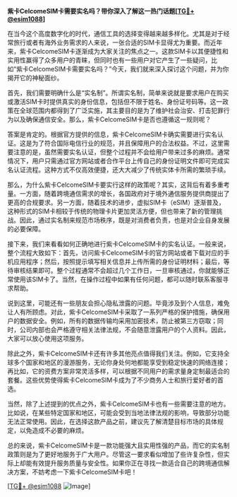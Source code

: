 **紫卡CelcomeSIM卡需要实名吗？带你深入了解这一热门话题[[TG💪+ @esim1088](https://t.me/s/esim1088)]**

在当今这个高度数字化的时代，通信工具的选择变得越来越多样化。尤其是对于经常旅行或者有海外业务需求的人来说，一张合适的SIM卡显得尤为重要。而近年来，紫卡CelcomeSIM卡逐渐成为大家关注的焦点之一。这款SIM卡以其便捷性和实用性赢得了众多用户的青睐，但同时也有一些用户对它产生了一些疑问，比如“紫卡CelcomeSIM卡需要实名吗？”今天，我们就来深入探讨这个问题，并为你揭开它的神秘面纱。

首先，我们需要明确什么是“实名制”。所谓实名制，简单来说就是要求用户在购买或激活SIM卡时提供真实的身份信息，包括但不限于姓名、身份证号码等。这一政策在全球范围内都得到了广泛实施，其主要目的是为了维护社会治安、打击犯罪行为以及确保通信安全。那么，紫卡CelcomeSIM卡是否也遵循这一规则呢？

答案是肯定的。根据官方提供的信息，紫卡CelcomeSIM卡确实需要进行实名认证。这是为了符合国际电信行业的规范，并且保障用户的合法权益。不过，这里需要注意的是，虽然需要实名认证，但整个过程并不会给用户带来过多的麻烦。通常情况下，用户只需通过官方网站或者合作平台上传自己的身份证明文件即可完成实名认证流程。这种方式不仅高效便捷，还大大减少了传统实体卡所需的繁琐手续。

那么，为什么紫卡CelcomeSIM卡要实行这样的政策呢？其实，这背后有着多重考量。一方面，随着跨境通信需求的增长，各国政府对于境外通信服务提供商提出了更高的合规要求。另一方面，随着技术的进步，虚拟SIM卡（eSIM）逐渐普及，这种形式的SIM卡相较于传统的物理卡片更加灵活方便，但也带来了新的管理挑战。因此，通过实名制来规范市场秩序，既是对消费者负责，也是对企业自身发展的必要保障。

接下来，我们来看看如何正确地进行紫卡CelcomeSIM卡的实名认证。一般来说，整个流程大致如下：首先，访问紫卡CelcomeSIM卡的官方网站或者下载对应的手机应用程序；然后，按照提示填写相关信息并上传所需的身份证明材料；最后，等待审核结果即可。整个过程通常不会超过几个工作日，一旦审核通过，你就能够正常使用该SIM卡了。当然，在操作过程中如果有任何问题，都可以随时联系客服寻求帮助。

说到这里，可能还有一些朋友会担心隐私泄露的问题。毕竟涉及到个人信息，难免让人有所顾虑。对此，紫卡CelcomeSIM卡采取了一系列严格的保护措施，确保用户的数据安全。例如，所有的数据传输均采用加密技术，防止被第三方窃取；同时，公司内部也会严格遵守相关法律法规，不会随意泄露用户的个人资料。因此，大家可以放心使用这项服务。

除此之外，紫卡CelcomeSIM卡还有许多其他亮点值得我们关注。例如，它支持全球多个国家和地区的漫游服务，无论你身处何地都能享受到稳定快速的网络连接；再比如，它的资费方案非常灵活多样，可以根据不同用户的需求量身定制最适合的套餐。这些优势使得紫卡CelcomeSIM卡成为了不少商务人士和旅行爱好者的首选。

当然，除了上述提到的优点之外，紫卡CelcomeSIM卡也有一些需要注意的地方。比如说，在某些特定国家和地区，可能会受到当地法律法规的影响，导致部分功能无法正常使用。因此，在选择这款产品之前，建议先了解清楚目标市场的具体规定，以免造成不必要的麻烦。

总的来说，紫卡CelcomeSIM卡是一款功能强大且实用性强的产品，而它的实名制政策则是为了更好地服务于广大用户。尽管这一要求看似增加了些许复杂性，但实际上却能有效提升服务质量与安全性。如果你正在寻找一款适合自己的跨境通信解决方案，不妨考虑一下紫卡CelcomeSIM卡吧！

[[TG💪+ @esim1088](https://t.me/s/esim1088) ![Image](https://i.postimg.cc/4NQfJmqS/Snipaste-2025-05-13-00-14-12.png)]